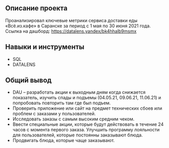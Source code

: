 ## Описание проекта
Проанализировал ключевые метрики сервиса доставки еды «Всё.из.кафе» в Саранске за период с 1 мая по 30 июня 2021 года. 
Ссылка на дашборд: https://datalens.yandex/bk4hhalb9msmx

## Навыки и инструменты
- SQL
- DATALENS

## Общий вывод
- DAU – разработать акции к выходным дням когда снижается показатель, изучить спады и подъемы (04.05.21, 09.06.21, 11.06.21) и попробовать повторить там где был подъем.
- Проверить приложение или сайт на предмет технических сбоев или проблем с заказами у пользователей. 
- Исследовать заказы с самым высоким средним чеком.
- Ввести специальные акции, которые будут действовать в течение 24 часов с момента первого заказа. Улучшить программу лояльности для пользователей, которые постоянны заказывают блюда.
- Продвигать блюда, которые чаще заказывают.
